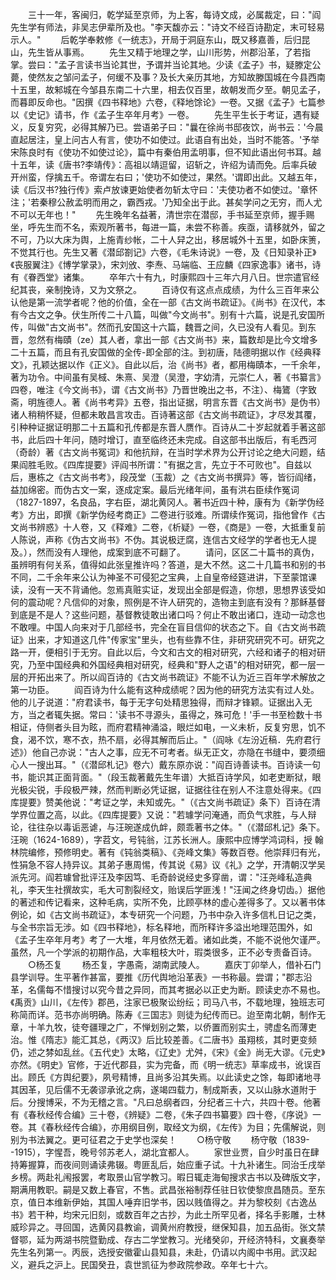 <!-- { "loadSidebar": true } -->
　　三十一年，客闽归，乾学延至京师，为上客，每诗文成，必属裁定，曰："阎先生学有师法，非吴志伊辈所及也。"李天馥亦云："诗文不经百诗勘定，末可轻易示人。"
　　后乾学奉敕修《一统志》，开局于洞庭东山，既又移嘉善，后归昆山，先生皆从事焉。
　　先生又精于地理之学，山川形势，州郡沿革，了若指掌。尝曰："孟子言读书当论其世，予谓并当论其地。少读《孟子》书，疑滕定公薨，使然友之邹问孟子，何缓不及事？及长大亲历其地，方知故滕国城在今县西南十五里，故邾城在今邹县东南二十六里，相去仅百里，故朝发而夕至。朝见孟子，而暮即反命也。"因撰《四书释地》六卷，《释地馀论》一卷。又据《孟子》七篇参以《史记》请书，作《孟子生卒年月考》一卷。
　　先生平生长于考证，遇有疑义，反复穷究，必得其解乃已。尝语弟子曰："曩在徐尚书邸夜饮，尚书云：'今晨直起居注，皇上问古人有言，使功不如使过。此语自有出处，当时不能答。'予举宋陈良时有《使功不如使过论》，篇中有秦伯用孟明事，但不知此语出何书耳。越十五年，读《唐书?李靖传》：高祖以靖逗留，诏斩之，许绍为请而免。后率兵破开州蛮，俘擒五千。帝谓左右曰；'使功不如使过，果然。'谓即出此。又越五年，读《后汉书?独行传》索卢放谏更始使者勿斩太守曰：'夫使功者不如使过。'章怀注；'若秦穆公赦孟明而用之，霸西戎。'乃知全出于此。甚矣学问之无穷，而人尤不可以无年也！"
　　先生晚年名益著，清世宗在潜邸，手书延至京师，握手赐坐，呼先生而不名，索观所著书，每进一篇，未尝不称善。疾亟，请移就外，留之不可，乃以大床为舆，上施青纱帐，二十人舁之出，移居城外十五里，如卧床箦，不觉其行也。先生又著《潜邱劄记》六卷，《毛朱诗说》一卷，及《日知录补正》《丧服翼注》《博学掌录》，宋刘攽、李焘、马端临、王应麟《四家逸事》诸书，诗有《眷西堂》诸集。
　　卒年六十有九，时康熙四十三年六月八日。世宗遣官经纪其丧，亲制挽诗，又为文祭之。
　　百诗仅有这点点成绩，为什么三百年来公认他是第一流学者呢？他的价值，全在一部《古文尚书疏证》。《尚书》在汉代，本有今古文之争。伏生所传二十八篇，叫做"今文尚书"。别有十六篇，说是孔安国所传，叫做"古文尚书"。然而孔安国这十六篇，魏晋之间，久已没有人看见。到东晋，忽然有梅賾（ze）其人者，拿出一部《古文尚书》来，篇数却是比今文增多二十五篇，而且有孔安国做的全传-即全部的注。到初唐，陆德明据以作《经典释文》，孔颖达据以作《正义》。自此以后，治《尚书》者，都用梅賾本，一千余年，著为功令。中间虽有吴棫、朱熹、吴澄（吴澄，字幼清，元崇仁人，著《书纂言》四卷，唯注《今文尚书》，谓《古文尚书》乃晋世晚出之书，不注）、梅鷟（字致斋，明旌德人。著《尚书考异》五卷，指出证据，明言东晋《古文尚书》是伪书）诸人稍稍怀疑，但都未敢昌言攻击。百诗著这部《古文尚书疏证》，才尽发其覆，引种种证据证明那二十五篇和孔传都是东晋人赝作。百诗从二十岁起就着手著这部书，此后四十年问，随时增订，直至临终还未完成。自这部书出版后，有毛西河（奇龄）著《古文尚书冤词》和他抗辩，在当时学术界为公开讨论之绝大问题，结果阎胜毛败。《四库提要》评阎书所谓："有据之言，先立于不可败也"。自兹以后，惠栋之《古文尚书考》，段茂堂（玉裁）之《古文尚书撰异》等，皆衍阎绪，益加绵密。而伪古文一案，逐成定案。最后光绪年间，虽有洪右臣续作冤词（1827-1897，名良品，字右臣，湖北黄冈人。著书近四十种，康有为《新学伪经考》方出，即撰《新学伪经考商正》二卷进行驳难。所谓续作冤词，指他曾作《古文尚书辨惑》十人卷，又《释难》二卷，《析疑》一卷，《商是》一卷，大抵重复前人陈说，声称《伪古文尚书》不伪。其说极迂腐，连信古文经学的学者也无人提及。），然而没有人理他，成案到底不可翻了。
　　请问，区区二十篇书的真伪，虽辨明有何关系，值得如此张皇推许吗？答道，是大不然。这二十几篇书和别的书不同，二千余年来公认为神圣不可侵犯之宝典，上自皇帝经筵进讲，下至蒙馆课读，没有一天不背诵他。忽焉真赃实证，发现出全部是假造，你想，思想界该受如何的震动呢？凡信仰的对象，照例是不许人研究的，造物主到底有没有？那稣基督到底是不是人？这些问题，基督教徒敢出诸口吗？何止不敢出诸口，连动一动念也不敢哩。中国人向来对于几部经书，完全在盲目信仰的状态之下。自《古文尚书疏证》出来，才知道这几件"传家宝"里头，也有些靠不住，非研究研究不可。研究之路一开，便相引于无穷。自此以后，今文和古文的相对研究，六经和诸子的相对研究，乃至中国经典和外国经典相对研究，经典和"野人之语"的相对研究，都一层一层的开拓出来了。所以阎百诗的《古文尚书疏证》不能不认为近三百年学术解放之第一功臣。
　　阎百诗为什么能有这种成绩呢？因为他的研究方法实有过人处。他的儿子说道："府君读书，每于无字句处精思独得，而辩才锋颖。证据出入无方，当之者辄失据。常曰：'读书不寻源头，虽得之，殊可危！'手一书至检数十书相证，侍侧者头目为眩，而府君精神涌溢，眼烂如电，一义未析，反复穷思，饥不食，渴不饮，寒不衣，热不扇，必得其解而后止。"（阎咏《左汾近稿．先府君行述》）他自己亦说："古人之事，应无不可考者。纵无正文，亦隐在书缝中，要须细心人一搜出耳。"（《潜邱札记》卷六）戴东原亦说："阎百诗善读书。百诗读一句书，能识其正面背面。"（段玉裁著戴先生年谱）大抵百诗学风，如老吏断狱，眼光极尖锐，手段极严辣，然而判断必凭证据，证据往往在别人不注意处得来。《四库提要》赞美他说："考证之学，未知或先。"（《古文尚书疏证》条下）百诗在清学界位置之高，以此。《四库提要》又说："若璩学问淹通，而负气求胜，与人辩论，往往杂以毒诟恶谑，与汪琬遂成仇衅，颇乖著书之体。"（《潜邱札记》条下。汪琬（1624-1689），字苕文，号钝翁，江苏长洲人。康熙中应博学鸿词科，授 翰林院编修，预修明史。著有《钝翁类稿》、《尧峰文集》等数百卷。他崇拜归有光，性狷急不容人持异议。其弟子惠周惕，传其说《易》议《礼》之学，开清朝汉学吴派先河。阎若璩曾批评汪及李因笃、毛奇龄说经史多穿凿，谓："汪尧峰私造典礼，李天生社撰故实，毛大可割裂经文，贻误后学匪浅！"汪闻之终身切齿。）据他的著述和传记看来，这种毛病，实所不免，比顾亭林的虚心差得多了。又以著书体例论，如《古文尚书疏证》，本专研究一个问题，乃书中杂入许多信札日记之类，与全书宗旨无涉。如《四书释地》，标名释地，而所释许多溢出地理范围外，如《孟子生卒年月考》考了一大堆，年月依然无着。诸如此类，不能不说他欠谨严。虽然，凡一个学派的初期作品，大率粗枝大叶，瑕类很多，正不必专责备百诗。
　　○杨丕复
　　杨丕复，字愚斋，湖南武陵人。
　　嘉庆丁卯举人，借补石门县学训导。生平著作甚富，要推《历代舆地沿革表》一书称最。尝谓；"郡志沿革，名儒每不惜搜讨以究今昔之异同，而其考据必以正史为断。顾读史亦不易也。《禹贡》山川，《左传》郡邑，注家已极聚讼纷纭；司马八书，不载地理，独班志可称简而详。范书亦尚明确。陈寿《三国志》则徒为纪传而已。迨至南北朝，制作无章，十羊九牧，徒夸疆理之广，不惮划别之繁，以侨置而别实土，骋虚名而薄吏治。惟《隋志》能汇其总，《两汉》后比较差善。《二唐书》虽翔核，其时更变频仍，述之棼如乱丝。《五代史》太略，《辽史》尤舛，《宋》《金》尚无大谬。《元史》亦然。《明史》官修，于近代郡县，实为完备，而《明一统志》草率成书，讹误百出。顾氏《方舆纪要》，夙号精博，且尚多沿其失焉。以此读史之馀，每即诸地寻其因革，见后儒不无袭谬承讹之病，遂竭四载力，制成斯表，又以山脉水道附于后。分搜博采，不为无稽之言。"凡曰总纲者四，分纪者三十六，共四十卷。他著有《春秋经传合编》三十卷，《辨疑》二卷，《朱子四书纂要》四十卷，《序说》一卷。其《春秋经传合编》，亦用纲目例，取经文为纲，《左传》为目；先儒解说，则别为书法翼之。更可征君之于史学也深矣！
　　○杨守敬
　　杨守敬（1839--1915），字惺吾，晚号邻苏老人，湖北宜都人。
　　家世业贾，自少时虽日在肆持筹握算，而夜间则诵读弗辍。粤匪乱后，始应重子试。十九补诸生。同治壬戌举乡榜。两赴礼闱报罢，考取景山官学教习。暇日辄走海甸搜求古书以及碑版文字，期满用教职。嗣是又数上春官，不售。武昌张裕制荐任驻日钦使黎庶昌随员。至东京，值日本维新伊始，其国人唾弃旧学书，因以贱值得之。并为黎校刻《古逸丛书》若干种，均宋元旧刻，或数百年之古抄，为此土所罕见者，择名手影雕，士林威珍异之。寻回国，选黄冈县教谕，调黄州府教授，继保知县，加五品街。张文禁督鄂，延为两湖书院暨勤成、存古二学堂教习。光绪癸卯，开经济特科，文襄奏举先生名列第一。丙辰，选授安徽霍山县知县，未赴，仍请以内阁中书用。武汉起义，避兵之沪上。民国癸丑，袁世凯征为参政院参政。卒年七十六。
